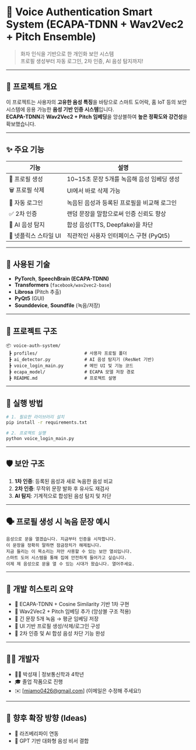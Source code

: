 
# 🎤 Voice Authentication Smart System (ECAPA-TDNN + Wav2Vec2 + Pitch Ensemble)

> 화자 인식을 기반으로 한 개인화 보안 시스템  
> 프로필 생성부터 자동 로그인, 2차 인증, AI 음성 탐지까지!

---

## 🧠 프로젝트 개요

이 프로젝트는 사용자의 **고유한 음성 특징**을 바탕으로 스마트 도어락, 홈 IoT 등의 보안 시스템에 응용 가능한 **음성 기반 인증 시스템**입니다.  
**ECAPA-TDNN**과 **Wav2Vec2 + Pitch 임베딩**을 앙상블하여 **높은 정확도와 강건성**을 확보했습니다.

---

## ✨ 주요 기능

| 기능 | 설명 |
|------|------|
| 👤 프로필 생성 | 10~15초 문장 5개를 녹음해 음성 임베딩 생성 |
| 🗑️ 프로필 삭제 | UI에서 바로 삭제 가능 |
| 🔐 자동 로그인 | 녹음된 음성과 등록된 프로필을 비교해 로그인 |
| ✅ 2차 인증 | 랜덤 문장을 말함으로써 인증 신뢰도 향상 |
| 🤖 AI 음성 탐지 | 합성 음성(TTS, Deepfake)을 차단 |
| 🎨 넷플릭스 스타일 UI | 직관적인 사용자 인터페이스 구현 (PyQt5)

---

## 🧱 사용된 기술

- **PyTorch**, **SpeechBrain (ECAPA-TDNN)**
- **Transformers** (`facebook/wav2vec2-base`)
- **Librosa** (Pitch 추출)
- **PyQt5** (GUI)
- **Sounddevice**, **Soundfile** (녹음/저장)

---

## 📁 프로젝트 구조

```
📦 voice-auth-system/
 ┣ profiles/                  # 사용자 프로필 폴더
 ┣ ai_detector.py             # AI 음성 탐지기 (ResNet 기반)
 ┣ voice_login_main.py        # 메인 UI 및 기능 코드
 ┣ ecapa_model/               # ECAPA 모델 저장 경로
 ┣ README.md                  # 프로젝트 설명
```

---

## 🚀 실행 방법

```bash
# 1. 필요한 라이브러리 설치
pip install -r requirements.txt

# 2. 프로젝트 실행
python voice_login_main.py
```

---

## 🛡️ 보안 구조

1. **1차 인증**: 등록된 음성과 새로 녹음한 음성 비교
2. **2차 인증**: 무작위 문장 발화 후 유사도 재검사
3. **AI 탐지**: 기계적으로 합성된 음성 탐지 및 차단

---

## 🗣️ 프로필 생성 시 녹음 문장 예시

```
음성으로 문을 열겠습니다. 지금부터 인증을 시작합니다.
이 문장을 정확히 말하면 잠금장치가 해제됩니다.
지금 들리는 이 목소리는 저만 사용할 수 있는 보안 열쇠입니다.
스마트 도어 시스템을 통해 집에 안전하게 들어가고 싶습니다.
이제 제 음성으로 문을 열 수 있는 시대가 왔습니다. 열어주세요.
```

---

## 📌 개발 히스토리 요약

- 🔸 ECAPA-TDNN + Cosine Similarity 기반 1차 구현
- 🔸 Wav2Vec2 + Pitch 임베딩 추가 (앙상블 구조 적용)
- 🔸 긴 문장 5개 녹음 → 평균 임베딩 저장
- 🔸 UI 기반 프로필 생성/삭제/로그인 구성
- 🔸 2차 인증 및 AI 합성 음성 차단 기능 완성

---

## 🙋‍♂️ 개발자

- 👨‍💻 박성재 | 정보통신학과 4학년  
- 🎓 졸업 작품으로 진행  
- ✉️ [miamo0426@gmail.com] (이메일은 수정해 주세요!)

---

## 📌 향후 확장 방향 (Ideas)

- 📱 라즈베리파이 연동
- 🧠 GPT 기반 대화형 음성 비서 결합
